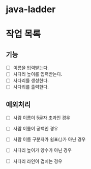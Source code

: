 # java-ladder

# 작업 목록

## 기능

- [ ] 이름을 입력받는다.
- [ ] 사다리 높이를 입력받는다.
- [ ] 사다리를 생성한다.
- [ ] 사다리를 출력한다.

## 예외처리

- [ ] 사람 이름이 5글자 초과인 경우
- [ ] 사람 이름이 공백인 경우
- [ ] 사람 이름 구분자가 쉼표(,)가 아닌 경우
- [ ] 사다리 높이가 양수가 아닌 경우
- [ ] 사다리 라인이 겹치는 경우

